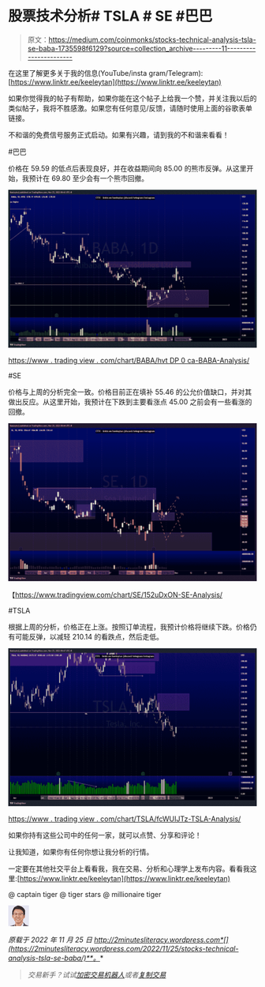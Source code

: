 # 股票技术分析# TSLA # SE #巴巴

> 原文：<https://medium.com/coinmonks/stocks-technical-analysis-tsla-se-baba-1735598f6129?source=collection_archive---------11----------------------->

在这里了解更多关于我的信息(YouTube/insta gram/Telegram):[https://www.linktr.ee/keeleytan](https://www.linktr.ee/keeleytan)

如果你觉得我的帖子有帮助，如果你能在这个帖子上给我一个赞，并关注我以后的类似帖子，我将不胜感激。如果您有任何意见/反馈，请随时使用上面的谷歌表单链接。

不和谐的免费信号服务正式启动。如果有兴趣，请到我的不和谐来看看！

#巴巴

价格在 59.59 的低点后表现良好，并在收益期间向 85.00 的熊市反弹。从这里开始，我预计在 69.80 至少会有一个熊市回撤。

![](img/2befb6d0b25a345a5d2264290406ca15.png)

[https://www . trading view . com/chart/BABA/hvt DP 0 ca-BABA-Analysis/](https://www.tradingview.com/chart/BABA/Hvtdp0ca-BABA-Analysis/)

#SE

价格与上周的分析完全一致。价格目前正在填补 55.46 的公允价值缺口，并对其做出反应。从这里开始，我预计在下跌到主要看涨点 45.00 之前会有一些看涨的回撤。

![](img/b30cc72f72966b9c4fc66fec85d5a92c.png)

【https://www.tradingview.com/chart/SE/152uDxON-SE-Analysis/ 

#TSLA

根据上周的分析，价格正在上涨。按照订单流程，我预计价格将继续下跌。价格仍有可能反弹，以减轻 210.14 的看跌点，然后走低。

![](img/1ddad5808e3f8cb89e9bb6829df2b660.png)

[https://www . trading view . com/chart/TSLA/fcWUIJTz-TSLA-Analysis/](https://www.tradingview.com/chart/TSLA/fcWUIJTz-TSLA-Analysis/)

如果你持有这些公司中的任何一家，就可以点赞、分享和评论！

让我知道，如果你有任何你想让我分析的行情。

一定要在其他社交平台上看看我，我在交易、分析和心理学上发布内容。看看我这里:[https://www.linktr.ee/keeleytan](https://www.linktr.ee/keeleytan)

@ captain tiger @ tiger stars @ millionaire tiger

![](img/dd69cdc628c7e94b9c5bd43818fe22a1.png)

*原载于 2022 年 11 月 25 日 http://2minutesliteracy.wordpress.com*[](https://2minutesliteracy.wordpress.com/2022/11/25/stocks-technical-analysis-tsla-se-baba/)**。**

> *交易新手？试试[加密交易机器人](/coinmonks/crypto-trading-bot-c2ffce8acb2a)或者[复制交易](/coinmonks/top-10-crypto-copy-trading-platforms-for-beginners-d0c37c7d698c)*